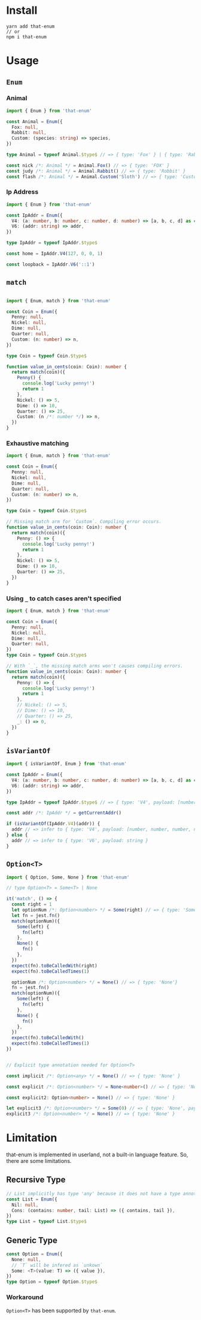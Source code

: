 <!-- # Example

see `src/__test__` or [codesandbox](https://codesandbox.io/s/crazy-dijkstra-0nsmm?file=/src/index.ts)

- Todo + React Redux [codesandbox](https://codesandbox.io/s/goofy-tree-cp6xt)/[github](https://github.com/iheyunfei/that-enum-redux-example) -->

# 

# Install

```
yarn add that-enum
// or
npm i that-enum
```

# Usage

## `Enum`

### Animal

```ts
import { Enum } from 'that-enum'

const Animal = Enum({
  Fox: null,
  Rabbit: null,
  Custom: (species: string) => species,
})

type Animal = typeof Animal.$type$ // => { type: 'Fox' } | { type: 'Rabbit' } | { type: 'Custom', payload: string }

const nick /*: Animal */ = Animal.Fox() // => { type: 'FOX' }
const judy /*: Animal */ = Animal.Rabbit() // => { type: 'Robbit' }
const flash /*: Animal */ = Animal.Custom('Sloth') // => { type: 'Custom', payload: 'Sloth' }
```

### Ip Address

```ts
import { Enum } from 'that-enum'

const IpAddr = Enum({
  V4: (a: number, b: number, c: number, d: number) => [a, b, c, d] as const,
  V6: (addr: string) => addr,
})

type IpAddr = typeof IpAddr.$type$

const home = IpAddr.V4(127, 0, 0, 1)

const loopback = IpAddr.V6('::1')
```

## `match`

```ts

import { Enum, match } from 'that-enum'

const Coin = Enum({
  Penny: null,
  Nickel: null,
  Dime: null,
  Quarter: null,
  Custom: (n: number) => n,
})

type Coin = typeof Coin.$type$

function value_in_cents(coin: Coin): number {
  return match(coin)({
    Penny() {
      console.log('Lucky penny!')
      return 1
    },
    Nickel: () => 5,
    Dime: () => 10,
    Quarter: () => 25,
    Custom: (n /*: number */) => n,
  })
}
```

### Exhaustive matching

```ts
import { Enum, match } from 'that-enum'

const Coin = Enum({
  Penny: null,
  Nickel: null,
  Dime: null,
  Quarter: null,
  Custom: (n: number) => n,
})

type Coin = typeof Coin.$type$

// Missing match arm for `Custom`. Compiling error occurs.
function value_in_cents(coin: Coin): number {
  return match(coin)({
    Penny: () => {
      console.log('Lucky penny!')
      return 1
    },
    Nickel: () => 5,
    Dime: () => 10,
    Quarter: () => 25,
  })
}
```

### Using `_` to catch cases aren't specified

```ts
import { Enum, match } from 'that-enum'

const Coin = Enum({
  Penny: null,
  Nickel: null,
  Dime: null,
  Quarter: null,
})
type Coin = typeof Coin.$type$

// With `_`, the missing match arms won't causes compiling errors.
function value_in_cents(coin: Coin): number {
  return match(coin)({
    Penny: () => {
      console.log('Lucky penny!')
      return 1
    },
    // Nickel: () => 5,
    // Dime: () => 10,
    // Quarter: () => 25,
    _: () => 0,
  })
}
```

## `isVariantOf`

```ts
import { isVariantOf, Enum } from 'that-enum'

const IpAddr = Enum({
  V4: (a: number, b: number, c: number, d: number) => [a, b, c, d] as const,
  V6: (addr: string) => addr,
})

type IpAddr = typeof IpAddr.$type$ // => { type: 'V4', payload: [number, number, number, number] } | { type: 'V6', payload: string }

const addr /*: IpAddr */ = getCurrentAddr()

if (isVariantOf(IpAddr.V4)(addr)) {
  addr // => infer to { type: 'V4', payload: [number, number, number, number] }
} else {
  addr // => infer to { type: 'V6', payload: string }
}
```

## `Option<T>`

```ts
import { Option, Some, None } from 'that-enum'

// type Option<T> = Some<T> | None

it('match', () => {
  const right = 1
  let optionNum /*: Option<number> */ = Some(right) // => { type: 'Some', payload: number }
  let fn = jest.fn()
  match(optionNum)({
    Some(left) {
      fn(left)
    },
    None() {
      fn()
    },
  })
  expect(fn).toBeCalledWith(right)
  expect(fn).toBeCalledTimes(1)

  optionNum /*: Option<number> */ = None() // => { type: 'None'}
  fn = jest.fn()
  match(optionNum)({
    Some(left) {
      fn(left)
    },
    None() {
      fn()
    },
  })
  expect(fn).toBeCalledWith()
  expect(fn).toBeCalledTimes(1)
})


// Explicit type annotation needed for Option<T>

const implicit /*: Option<any> */ = None() // => { type: 'None' }

const explicit /*: Option<number> */ = None<number>() // => { type: 'None' }

const explicit2: Option<number> = None() // => { type: 'None' }

let explicit3 /*: Option<number> */ = Some(0) // => { type: 'None', payload: number }
explicit3 /*: Option<number> */ = None() // => { type: 'None' }
```

# Limitation

that-enum is implemented in userland, not a built-in language feature. So, there are some limitations.

## Recursive Type

```ts
// List implicitly has type 'any' because it does not have a type annotation and is referenced directly or indirectly in its own initializer ts(7022)
const List = Enum({
  Nil: null,
  Cons: (contains: number, tail: List) => ({ contains, tail }),
})
type List = typeof List.$type$
```

## Generic Type

```ts
const Option = Enum({
  None: null,
  // `T` will be infered as `unkown`
  Some: <T>(value: T) => ({ value }),
})
type Option = typeof Option.$type$
```

### Workaround

`Option<T>` has been supported by `that-enum`.
